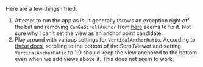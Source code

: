Here are a few things I tried:
1. Attempt to run the app as is. It generally throws an exception right off the bat and removing `CanBeScrollAnchor` from [here](https://github.com/rozele/ScrollViewerAnchorPoint/blob/master/ScrollViewerAnchorPoint/MainPage.xaml#L27) seems to fix it. Not sure why I can't set the view as an anchor point candidate.
2. Play around with various settings for `VerticalAnchorRatio`. According to [these docs](https://docs.microsoft.com/en-us/uwp/api/windows.ui.xaml.controls.iscrollanchorprovider?view=winrt-19041), scrolling to the bottom of the ScrollViewer and setting `VerticalAnchorRatio` to 1.0 should keep the view anchored to the bottom even when we add views above it. This does not seem to work.

